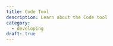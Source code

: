 ```yaml
---
title: Code Tool
description: Learn about the Code tool
category:
  - developing
draft: true
---
```

